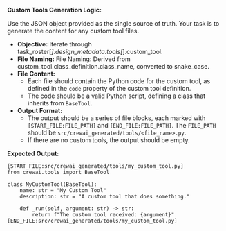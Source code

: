**Custom Tools Generation Logic:**

Use the JSON object provided as the single source of truth. Your task is to generate the content for any custom tool files.

*   **Objective:** Iterate through task_roster[*].design_metadata.tools[*].custom_tool.
*   **File Naming:** File Naming: Derived from custom_tool.class_definition.class_name, converted to snake_case.
*   **File Content:**
    *   Each file should contain the Python code for the custom tool, as defined in the `code` property of the custom tool definition.
    *   The code should be a valid Python script, defining a class that inherits from `BaseTool`.
*   **Output Format:**
    *   The output should be a series of file blocks, each marked with `[START_FILE:FILE_PATH]` and `[END_FILE:FILE_PATH]`. The `FILE_PATH` should be `src/crewai_generated/tools/<file_name>.py`.
    *   If there are no custom tools, the output should be empty.

**Expected Output:**

```
[START_FILE:src/crewai_generated/tools/my_custom_tool.py]
from crewai.tools import BaseTool

class MyCustomTool(BaseTool):
    name: str = "My Custom Tool"
    description: str = "A custom tool that does something."

    def _run(self, argument: str) -> str:
        return f"The custom tool received: {argument}"
[END_FILE:src/crewai_generated/tools/my_custom_tool.py]
```